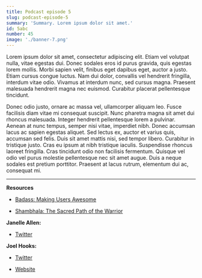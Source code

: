 ```yaml
---
title: Podcast episode 5
slug: podcast-episode-5
summary: 'Summary. Lorem ipsum dolor sit amet.'
id: 5abc
number: 45
image: './banner-7.png'
---
```


Lorem ipsum dolor sit amet, consectetur adipiscing elit. Etiam vel volutpat nulla, vitae egestas dui. Donec sodales eros id purus gravida, quis egestas lorem mollis. Morbi sapien velit, finibus eget dapibus eget, auctor a justo. Etiam cursus congue luctus. Nam dui dolor, convallis vel hendrerit fringilla, interdum vitae odio. Vivamus at interdum nunc, sed cursus magna. Praesent malesuada hendrerit magna nec euismod. Curabitur placerat pellentesque tincidunt.

Donec odio justo, ornare ac massa vel, ullamcorper aliquam leo. Fusce facilisis diam vitae mi consequat suscipit. Nunc pharetra magna sit amet dui rhoncus malesuada. Integer hendrerit pellentesque lorem a pulvinar. Aenean at nunc tempus, semper nisi vitae, imperdiet nibh. Donec accumsan lacus ac sapien egestas aliquet. Sed lectus ex, auctor et varius quis, accumsan sed felis. Duis sit amet mattis nisi, sed tempor libero. Curabitur in tristique justo. Cras eu ipsum at nibh tristique iaculis. Suspendisse rhoncus laoreet fringilla. Cras tincidunt odio non facilisis fermentum. Quisque vel odio vel purus molestie pellentesque nec sit amet augue. Duis a neque sodales est pretium porttitor. Praesent at lacus rutrum, elementum dui ac, consequat mi.

---

**Resources**

- [Badass: Making Users Awesome](https://www.goodreads.com/book/show/24737268-badass)

- [Shambhala: The Sacred Path of the Warrior](https://www.goodreads.com/book/show/336248.Shambhala)

**Janelle Allen:**

- [Twitter](https://twitter.com/janelleallen?ref_src=twsrc%5Egoogle%7Ctwcamp%5Eserp%7Ctwgr%5Eauthor)

**Joel Hooks:**

- [Twitter](https://twitter.com/jhooks)

- [Website](https://joelhooks.com/)
